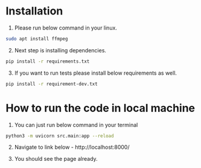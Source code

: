 # Installation

1. Please run below command in your linux.

```bash
sudo apt install ffmpeg
```

2. Next step is installing dependencies.

```bash
pip install -r requirements.txt
```

3. If you want to run tests please install below requirements as well.

```bash
pip install -r requirement-dev.txt
```

# How to run the code in local machine

1. You can just run below command in your terminal

```bash
python3 -m uvicorn src.main:app --reload
```

2. Navigate to link below - http://localhost:8000/

3. You should see the page already.
